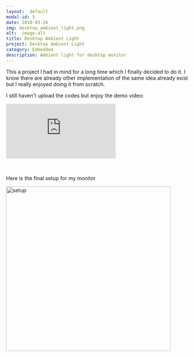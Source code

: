 ```yaml
---
layout:  default
modal-id: 5
date: 2018-03-26
img: desktop_ambient_light.png
alt:  image-alt
title: Desktop Ambient Light
project: Desktop Ambient Light
category: Embedded
description: Ambient light for desktop monitor
---
```


<p>This a project I had in mind for a long time which I finally decided to do it. I know there are already other implementation of the same idea already exist but I really enjoyed doing it from scratch.</p>
<p>I still haven't upload the codes but enjoy the demo video:</p>
<p>
<div class="embed-responsive embed-responsive-16by9">
    <iframe class="embed-responsive-item" src="https://www.youtube.com/embed/af8YSnSm0to?rel=0" frameborder="0" allowfullscreen="allowfullscreen"></iframe>
</div>
</p>
<p>&nbsp;</p>
<p>Here is the final setup for my monitor</p>
<p><img class="img-responsive" src="{{site.url}}\img\post\project\desktopambientlight\post_1\setup.jpg" alt="setup" height="450"/></p>